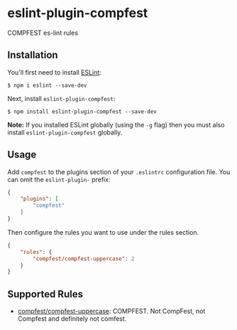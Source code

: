 # eslint-plugin-compfest

COMPFEST es-lint rules

## Installation

You'll first need to install [ESLint](http://eslint.org):

```
$ npm i eslint --save-dev
```

Next, install `eslint-plugin-compfest`:

```
$ npm install eslint-plugin-compfest --save-dev
```

**Note:** If you installed ESLint globally (using the `-g` flag) then you must also install `eslint-plugin-compfest` globally.

## Usage

Add `compfest` to the plugins section of your `.eslintrc` configuration file. You can omit the `eslint-plugin-` prefix:

```json
{
    "plugins": [
        "compfest"
    ]
}
```


Then configure the rules you want to use under the rules section.

```json
{
    "rules": {
        "compfest/compfest-uppercase": 2
    }
}
```

## Supported Rules

- [compfest/compfest-uppercase](https://github.com/COMPFEST/eslint-plugin-compfest/blob/HEAD/docs/rules/compfest-uppercase.md): COMPFEST. Not CompFest, not Compfest and definitely not comfest.






